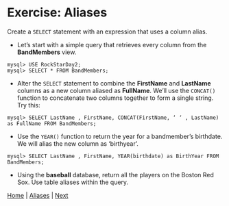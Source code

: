 # Exercise: Aliases

Create a `SELECT` statement with an expression that uses a column alias.

- Let’s start with a simple query that retrieves every column from the **BandMembers** view.

```
mysql> USE RockStarDay2;
mysql> SELECT * FROM BandMembers;
```

- Alter the `SELECT` statement to combine the **FirstName** and **LastName** columns as a new column aliased as **FullName**. We’ll use the `CONCAT()` function to concatenate two columns together to form a single string. Try this:

```
mysql> SELECT LastName , FirstName, CONCAT(FirstName, ‘ ‘ , LastName) as FullName FROM BandMembers;
```

- Use the `YEAR()` function to return the year for a bandmember’s birthdate.  We will alias the new column as ‘birthyear’.

```
mysql> SELECT LastName , FirstName, YEAR(birthdate) as BirthYear FROM BandMembers;
```

- Using the **baseball** database, return all the players on the Boston Red Sox. Use table aliases within the query.


[Home](/)  |  [Aliases](/18-aliases/)  |  [Next](/18-aliases/2)

